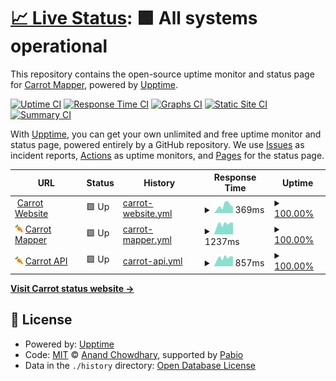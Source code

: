 # [📈 Live Status](https://status.carrot.ac.uk/): <!--live status--> **🟩 All systems operational**

This repository contains the open-source uptime monitor and status page for [Carrot Mapper](https://carrot.ac.uk/), powered by [Upptime](https://github.com/upptime/upptime).

[![Uptime CI](https://github.com/health-informatics-uon/carrot-status/workflows/Uptime%20CI/badge.svg)](https://github.com/health-informatics-uon/carrot-status/actions?query=workflow%3A%22Uptime+CI%22)
[![Response Time CI](https://github.com/health-informatics-uon/carrot-status/workflows/Response%20Time%20CI/badge.svg)](https://github.com/health-informatics-uon/carrot-status/actions?query=workflow%3A%22Response+Time+CI%22)
[![Graphs CI](https://github.com/health-informatics-uon/carrot-status/workflows/Graphs%20CI/badge.svg)](https://github.com/health-informatics-uon/carrot-status/actions?query=workflow%3A%22Graphs+CI%22)
[![Static Site CI](https://github.com/health-informatics-uon/carrot-status/workflows/Static%20Site%20CI/badge.svg)](https://github.com/health-informatics-uon/carrot-status/actions?query=workflow%3A%22Static+Site+CI%22)
[![Summary CI](https://github.com/health-informatics-uon/carrot-status/workflows/Summary%20CI/badge.svg)](https://github.com/health-informatics-uon/carrot-status/actions?query=workflow%3A%22Summary+CI%22)

With [Upptime](https://upptime.js.org), you can get your own unlimited and free uptime monitor and status page, powered entirely by a GitHub repository. We use [Issues](https://github.com/upptime/upptime/issues) as incident reports, [Actions](https://github.com/health-informatics-uon/carrot-status/actions) as uptime monitors, and [Pages](https://upptime.github.io/upptime) for the status page.

<!--start: status pages-->
<!-- This summary is generated by Upptime (https://github.com/upptime/upptime) -->
<!-- Do not edit this manually, your changes will be overwritten -->
<!-- prettier-ignore -->
| URL | Status | History | Response Time | Uptime |
| --- | ------ | ------- | ------------- | ------ |
| <img alt="" src="https://icons.duckduckgo.com/ip3/carrot.ac.uk.ico" height="13"> [Carrot Website](https://carrot.ac.uk) | 🟩 Up | [carrot-website.yml](https://github.com/Health-Informatics-UoN/carrot-status/commits/HEAD/history/carrot-website.yml) | <details><summary><img alt="Response time graph" src="./graphs/carrot-website/response-time-week.png" height="20"> 369ms</summary><br><a href="https://status.carrot.ac.uk/history/carrot-website"><img alt="Response time 287" src="https://img.shields.io/endpoint?url=https%3A%2F%2Fraw.githubusercontent.com%2FHealth-Informatics-UoN%2Fcarrot-status%2FHEAD%2Fapi%2Fcarrot-website%2Fresponse-time.json"></a><br><a href="https://status.carrot.ac.uk/history/carrot-website"><img alt="24-hour response time 321" src="https://img.shields.io/endpoint?url=https%3A%2F%2Fraw.githubusercontent.com%2FHealth-Informatics-UoN%2Fcarrot-status%2FHEAD%2Fapi%2Fcarrot-website%2Fresponse-time-day.json"></a><br><a href="https://status.carrot.ac.uk/history/carrot-website"><img alt="7-day response time 369" src="https://img.shields.io/endpoint?url=https%3A%2F%2Fraw.githubusercontent.com%2FHealth-Informatics-UoN%2Fcarrot-status%2FHEAD%2Fapi%2Fcarrot-website%2Fresponse-time-week.json"></a><br><a href="https://status.carrot.ac.uk/history/carrot-website"><img alt="30-day response time 271" src="https://img.shields.io/endpoint?url=https%3A%2F%2Fraw.githubusercontent.com%2FHealth-Informatics-UoN%2Fcarrot-status%2FHEAD%2Fapi%2Fcarrot-website%2Fresponse-time-month.json"></a><br><a href="https://status.carrot.ac.uk/history/carrot-website"><img alt="1-year response time 287" src="https://img.shields.io/endpoint?url=https%3A%2F%2Fraw.githubusercontent.com%2FHealth-Informatics-UoN%2Fcarrot-status%2FHEAD%2Fapi%2Fcarrot-website%2Fresponse-time-year.json"></a></details> | <details><summary><a href="https://status.carrot.ac.uk/history/carrot-website">100.00%</a></summary><a href="https://status.carrot.ac.uk/history/carrot-website"><img alt="All-time uptime 100.00%" src="https://img.shields.io/endpoint?url=https%3A%2F%2Fraw.githubusercontent.com%2FHealth-Informatics-UoN%2Fcarrot-status%2FHEAD%2Fapi%2Fcarrot-website%2Fuptime.json"></a><br><a href="https://status.carrot.ac.uk/history/carrot-website"><img alt="24-hour uptime 100.00%" src="https://img.shields.io/endpoint?url=https%3A%2F%2Fraw.githubusercontent.com%2FHealth-Informatics-UoN%2Fcarrot-status%2FHEAD%2Fapi%2Fcarrot-website%2Fuptime-day.json"></a><br><a href="https://status.carrot.ac.uk/history/carrot-website"><img alt="7-day uptime 100.00%" src="https://img.shields.io/endpoint?url=https%3A%2F%2Fraw.githubusercontent.com%2FHealth-Informatics-UoN%2Fcarrot-status%2FHEAD%2Fapi%2Fcarrot-website%2Fuptime-week.json"></a><br><a href="https://status.carrot.ac.uk/history/carrot-website"><img alt="30-day uptime 100.00%" src="https://img.shields.io/endpoint?url=https%3A%2F%2Fraw.githubusercontent.com%2FHealth-Informatics-UoN%2Fcarrot-status%2FHEAD%2Fapi%2Fcarrot-website%2Fuptime-month.json"></a><br><a href="https://status.carrot.ac.uk/history/carrot-website"><img alt="1-year uptime 100.00%" src="https://img.shields.io/endpoint?url=https%3A%2F%2Fraw.githubusercontent.com%2FHealth-Informatics-UoN%2Fcarrot-status%2FHEAD%2Fapi%2Fcarrot-website%2Fuptime-year.json"></a></details>
| <img alt="" src="https://raw.githubusercontent.com/Health-Informatics-UoN/carrot-status/refs/heads/master/assets/logo.svg" height="13"> [Carrot Mapper](https://mapper.carrot.ac.uk) | 🟩 Up | [carrot-mapper.yml](https://github.com/Health-Informatics-UoN/carrot-status/commits/HEAD/history/carrot-mapper.yml) | <details><summary><img alt="Response time graph" src="./graphs/carrot-mapper/response-time-week.png" height="20"> 1237ms</summary><br><a href="https://status.carrot.ac.uk/history/carrot-mapper"><img alt="Response time 1001" src="https://img.shields.io/endpoint?url=https%3A%2F%2Fraw.githubusercontent.com%2FHealth-Informatics-UoN%2Fcarrot-status%2FHEAD%2Fapi%2Fcarrot-mapper%2Fresponse-time.json"></a><br><a href="https://status.carrot.ac.uk/history/carrot-mapper"><img alt="24-hour response time 1459" src="https://img.shields.io/endpoint?url=https%3A%2F%2Fraw.githubusercontent.com%2FHealth-Informatics-UoN%2Fcarrot-status%2FHEAD%2Fapi%2Fcarrot-mapper%2Fresponse-time-day.json"></a><br><a href="https://status.carrot.ac.uk/history/carrot-mapper"><img alt="7-day response time 1237" src="https://img.shields.io/endpoint?url=https%3A%2F%2Fraw.githubusercontent.com%2FHealth-Informatics-UoN%2Fcarrot-status%2FHEAD%2Fapi%2Fcarrot-mapper%2Fresponse-time-week.json"></a><br><a href="https://status.carrot.ac.uk/history/carrot-mapper"><img alt="30-day response time 1059" src="https://img.shields.io/endpoint?url=https%3A%2F%2Fraw.githubusercontent.com%2FHealth-Informatics-UoN%2Fcarrot-status%2FHEAD%2Fapi%2Fcarrot-mapper%2Fresponse-time-month.json"></a><br><a href="https://status.carrot.ac.uk/history/carrot-mapper"><img alt="1-year response time 1001" src="https://img.shields.io/endpoint?url=https%3A%2F%2Fraw.githubusercontent.com%2FHealth-Informatics-UoN%2Fcarrot-status%2FHEAD%2Fapi%2Fcarrot-mapper%2Fresponse-time-year.json"></a></details> | <details><summary><a href="https://status.carrot.ac.uk/history/carrot-mapper">100.00%</a></summary><a href="https://status.carrot.ac.uk/history/carrot-mapper"><img alt="All-time uptime 100.00%" src="https://img.shields.io/endpoint?url=https%3A%2F%2Fraw.githubusercontent.com%2FHealth-Informatics-UoN%2Fcarrot-status%2FHEAD%2Fapi%2Fcarrot-mapper%2Fuptime.json"></a><br><a href="https://status.carrot.ac.uk/history/carrot-mapper"><img alt="24-hour uptime 100.00%" src="https://img.shields.io/endpoint?url=https%3A%2F%2Fraw.githubusercontent.com%2FHealth-Informatics-UoN%2Fcarrot-status%2FHEAD%2Fapi%2Fcarrot-mapper%2Fuptime-day.json"></a><br><a href="https://status.carrot.ac.uk/history/carrot-mapper"><img alt="7-day uptime 100.00%" src="https://img.shields.io/endpoint?url=https%3A%2F%2Fraw.githubusercontent.com%2FHealth-Informatics-UoN%2Fcarrot-status%2FHEAD%2Fapi%2Fcarrot-mapper%2Fuptime-week.json"></a><br><a href="https://status.carrot.ac.uk/history/carrot-mapper"><img alt="30-day uptime 100.00%" src="https://img.shields.io/endpoint?url=https%3A%2F%2Fraw.githubusercontent.com%2FHealth-Informatics-UoN%2Fcarrot-status%2FHEAD%2Fapi%2Fcarrot-mapper%2Fuptime-month.json"></a><br><a href="https://status.carrot.ac.uk/history/carrot-mapper"><img alt="1-year uptime 100.00%" src="https://img.shields.io/endpoint?url=https%3A%2F%2Fraw.githubusercontent.com%2FHealth-Informatics-UoN%2Fcarrot-status%2FHEAD%2Fapi%2Fcarrot-mapper%2Fuptime-year.json"></a></details>
| <img alt="" src="https://raw.githubusercontent.com/Health-Informatics-UoN/carrot-status/refs/heads/master/assets/logo.svg" height="13"> [Carrot API](https://api.carrot.ac.uk/admin/) | 🟩 Up | [carrot-api.yml](https://github.com/Health-Informatics-UoN/carrot-status/commits/HEAD/history/carrot-api.yml) | <details><summary><img alt="Response time graph" src="./graphs/carrot-api/response-time-week.png" height="20"> 857ms</summary><br><a href="https://status.carrot.ac.uk/history/carrot-api"><img alt="Response time 700" src="https://img.shields.io/endpoint?url=https%3A%2F%2Fraw.githubusercontent.com%2FHealth-Informatics-UoN%2Fcarrot-status%2FHEAD%2Fapi%2Fcarrot-api%2Fresponse-time.json"></a><br><a href="https://status.carrot.ac.uk/history/carrot-api"><img alt="24-hour response time 920" src="https://img.shields.io/endpoint?url=https%3A%2F%2Fraw.githubusercontent.com%2FHealth-Informatics-UoN%2Fcarrot-status%2FHEAD%2Fapi%2Fcarrot-api%2Fresponse-time-day.json"></a><br><a href="https://status.carrot.ac.uk/history/carrot-api"><img alt="7-day response time 857" src="https://img.shields.io/endpoint?url=https%3A%2F%2Fraw.githubusercontent.com%2FHealth-Informatics-UoN%2Fcarrot-status%2FHEAD%2Fapi%2Fcarrot-api%2Fresponse-time-week.json"></a><br><a href="https://status.carrot.ac.uk/history/carrot-api"><img alt="30-day response time 740" src="https://img.shields.io/endpoint?url=https%3A%2F%2Fraw.githubusercontent.com%2FHealth-Informatics-UoN%2Fcarrot-status%2FHEAD%2Fapi%2Fcarrot-api%2Fresponse-time-month.json"></a><br><a href="https://status.carrot.ac.uk/history/carrot-api"><img alt="1-year response time 700" src="https://img.shields.io/endpoint?url=https%3A%2F%2Fraw.githubusercontent.com%2FHealth-Informatics-UoN%2Fcarrot-status%2FHEAD%2Fapi%2Fcarrot-api%2Fresponse-time-year.json"></a></details> | <details><summary><a href="https://status.carrot.ac.uk/history/carrot-api">100.00%</a></summary><a href="https://status.carrot.ac.uk/history/carrot-api"><img alt="All-time uptime 98.08%" src="https://img.shields.io/endpoint?url=https%3A%2F%2Fraw.githubusercontent.com%2FHealth-Informatics-UoN%2Fcarrot-status%2FHEAD%2Fapi%2Fcarrot-api%2Fuptime.json"></a><br><a href="https://status.carrot.ac.uk/history/carrot-api"><img alt="24-hour uptime 100.00%" src="https://img.shields.io/endpoint?url=https%3A%2F%2Fraw.githubusercontent.com%2FHealth-Informatics-UoN%2Fcarrot-status%2FHEAD%2Fapi%2Fcarrot-api%2Fuptime-day.json"></a><br><a href="https://status.carrot.ac.uk/history/carrot-api"><img alt="7-day uptime 100.00%" src="https://img.shields.io/endpoint?url=https%3A%2F%2Fraw.githubusercontent.com%2FHealth-Informatics-UoN%2Fcarrot-status%2FHEAD%2Fapi%2Fcarrot-api%2Fuptime-week.json"></a><br><a href="https://status.carrot.ac.uk/history/carrot-api"><img alt="30-day uptime 93.01%" src="https://img.shields.io/endpoint?url=https%3A%2F%2Fraw.githubusercontent.com%2FHealth-Informatics-UoN%2Fcarrot-status%2FHEAD%2Fapi%2Fcarrot-api%2Fuptime-month.json"></a><br><a href="https://status.carrot.ac.uk/history/carrot-api"><img alt="1-year uptime 98.08%" src="https://img.shields.io/endpoint?url=https%3A%2F%2Fraw.githubusercontent.com%2FHealth-Informatics-UoN%2Fcarrot-status%2FHEAD%2Fapi%2Fcarrot-api%2Fuptime-year.json"></a></details>

<!--end: status pages-->

[**Visit Carrot status website →**](https://status.carrot.ac.uk/)

## 📄 License

- Powered by: [Upptime](https://github.com/upptime/upptime)
- Code: [MIT](./LICENSE) © [Anand Chowdhary](https://anandchowdhary.com), supported by [Pabio](https://pabio.com)
- Data in the `./history` directory: [Open Database License](https://opendatacommons.org/licenses/odbl/1-0/)
